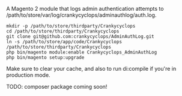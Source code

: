 A Magento 2 module that logs admin authentication attempts to /path/to/store/var/log/crankycyclops/adminauthlog/auth.log.

```
mkdir -p /path/to/store/thirdparty/Crankycyclops
cd /path/to/store/thirdparty/Crankycyclops
git clone git@github.com:crankycyclops/AdminAuthLog.git
ln -s /path/to/store/app/code/Crankycyclops /path/to/store/thirdparty/Crankycyclops
php bin/magento module:enable Crankycyclops_AdminAuthLog
php bin/magento setup:upgrade
```

Make sure to clear your cache, and also to run di:compile if you're in production mode.

TODO: composer package coming soon!
